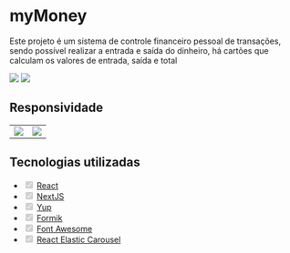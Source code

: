 <h1>myMoney</h1>
<p>Este projeto é um sistema de controle financeiro pessoal de transações, sendo possível realizar a entrada e saída do dinheiro, há cartões que calculam os valores de entrada, saída e total</p>
<img src="https://github.com/lulucasalves/mymoney-project/blob/main/.github/image1.png" />
<img src="https://github.com/lulucasalves/mymoney-project/blob/main/.github/image2.png" />
<h2>Responsividade</h2>

<table>
  <tr>
    <td valign="top">    <img src="https://github.com/lulucasalves/mymoney-project/blob/main/.github/image3.png" /></td>
    <td valign="top">    <img src="https://github.com/lulucasalves/mymoney-project/blob/main/.github/image4.png" /></td>
  </tr>
</table>

<h2>Tecnologias utilizadas</h2>

<ul class="contains-task-list">
<li class="task-list-item"><input type="checkbox" id="" disabled="" class="task-list-item-checkbox" checked=""> <a href="https://pt-br.reactjs.org/" rel="nofollow">React</a></li>
<li class="task-list-item"><input type="checkbox" id="" disabled="" class="task-list-item-checkbox" checked=""> <a href="https://nextjs.org/" rel="nofollow">NextJS</a></li>
<li class="task-list-item"><input type="checkbox" id="" disabled="" class="task-list-item-checkbox" checked=""> <a href="https://github.com/jquense/yupp">Yup</a></li>
<li class="task-list-item"><input type="checkbox" id="" disabled="" class="task-list-item-checkbox" checked=""> <a href="https://formik.org/" rel="nofollow">Formik</a></li>
<li class="task-list-item"><input type="checkbox" id="" disabled="" class="task-list-item-checkbox" checked=""> <a href="https://fontawesome.com/" rel="nofollow">Font Awesome</a></li>
<li class="task-list-item"><input type="checkbox" id="" disabled="" class="task-list-item-checkbox" checked=""> <a href="https://github.com/sag1v/react-elastic-carousel#readme" rel="nofollow">React Elastic Carousel</a></li>
</ul>
